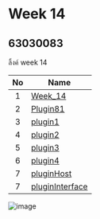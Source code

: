 # Week 14

## 63030083

ลิ้งค์  week 14

| No | Name |
|:-:|-----|
|1|[Week_14](https://github.com/SarayutJanusang/Week-14.git)
|2|[Plugin81](https://github.com/SarayutJanusang/63030081.git)
|3|[plugin1](https://github.com/SarayutJanusang/plugin1.git)
|4|[plugin2](https://github.com/SarayutJanusang/plugin2.git)
|5|[plugin3](https://github.com/SarayutJanusang/plugin3.git)
|6|[plugin4](https://github.com/SarayutJanusang/plugin4.git)
|7|[pluginHost](https://github.com/SarayutJanusang/pluginHost.git)
|7|[pluginInterface](https://github.com/SarayutJanusang/pluginInterface.git)


![image](https://user-images.githubusercontent.com/92081694/145078870-5b9373e8-bcc0-45a3-8748-4a6415beeecd.png)
